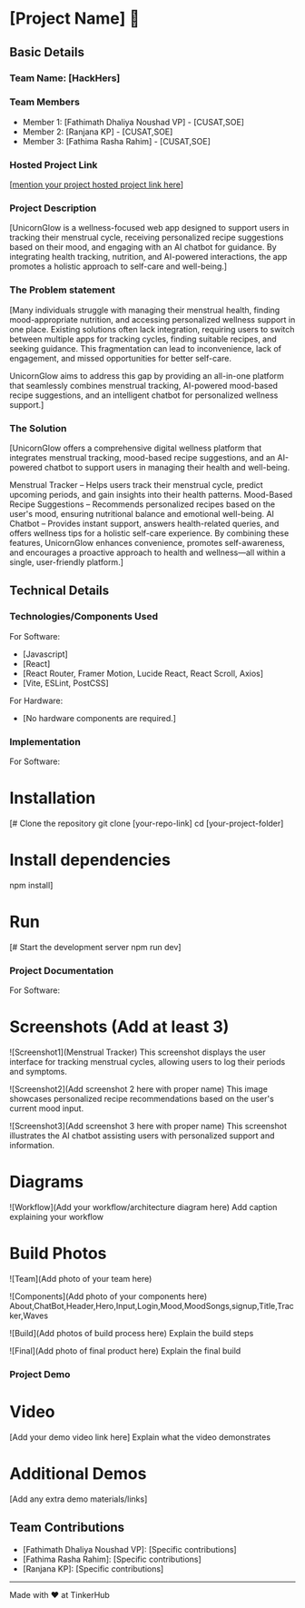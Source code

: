 # [Project Name] 🎯

## Basic Details

### Team Name: [HackHers]

### Team Members

- Member 1: [Fathimath Dhaliya Noushad VP] - [CUSAT,SOE]
- Member 2: [Ranjana KP] - [CUSAT,SOE]
- Member 3: [Fathima Rasha Rahim] - [CUSAT,SOE]

### Hosted Project Link

[[mention your project hosted project link here](https://glowsync.netlify.app/)]

### Project Description

[UnicornGlow is a wellness-focused web app designed to support users in tracking their menstrual cycle, receiving personalized recipe suggestions based on their mood, and engaging with an AI chatbot for guidance. By integrating health tracking, nutrition, and AI-powered interactions, the app promotes a holistic approach to self-care and well-being.]

### The Problem statement

[Many individuals struggle with managing their menstrual health, finding mood-appropriate nutrition, and accessing personalized wellness support in one place. Existing solutions often lack integration, requiring users to switch between multiple apps for tracking cycles, finding suitable recipes, and seeking guidance. This fragmentation can lead to inconvenience, lack of engagement, and missed opportunities for better self-care.

UnicornGlow aims to address this gap by providing an all-in-one platform that seamlessly combines menstrual tracking, AI-powered mood-based recipe suggestions, and an intelligent chatbot for personalized wellness support.]

### The Solution

[UnicornGlow offers a comprehensive digital wellness platform that integrates menstrual tracking, mood-based recipe suggestions, and an AI-powered chatbot to support users in managing their health and well-being.

Menstrual Tracker – Helps users track their menstrual cycle, predict upcoming periods, and gain insights into their health patterns.
Mood-Based Recipe Suggestions – Recommends personalized recipes based on the user's mood, ensuring nutritional balance and emotional well-being.
AI Chatbot – Provides instant support, answers health-related queries, and offers wellness tips for a holistic self-care experience.
By combining these features, UnicornGlow enhances convenience, promotes self-awareness, and encourages a proactive approach to health and wellness—all within a single, user-friendly platform.]

## Technical Details

### Technologies/Components Used

For Software:

- [Javascript]
- [React]
- [React Router, Framer Motion, Lucide React, React Scroll, Axios]
- [Vite, ESLint, PostCSS]

For Hardware:

- [No hardware components are required.]

### Implementation

For Software:

# Installation

[# Clone the repository
git clone [your-repo-link]
cd [your-project-folder]

# Install dependencies

npm install]

# Run

[# Start the development server
npm run dev]

### Project Documentation

For Software:

# Screenshots (Add at least 3)

![Screenshot1](Menstrual Tracker)
This screenshot displays the user interface for tracking menstrual cycles, allowing users to log their periods and symptoms.

![Screenshot2](Add screenshot 2 here with proper name)
This image showcases personalized recipe recommendations based on the user's current mood input.

![Screenshot3](Add screenshot 3 here with proper name)
This screenshot illustrates the AI chatbot assisting users with personalized support and information.

# Diagrams

![Workflow](Add your workflow/architecture diagram here)
Add caption explaining your workflow

# Build Photos

![Team](Add photo of your team here)

![Components](Add photo of your components here)
About,ChatBot,Header,Hero,Input,Login,Mood,MoodSongs,signup,Title,Tracker,Waves

![Build](Add photos of build process here)
Explain the build steps

![Final](Add photo of final product here)
Explain the final build

### Project Demo

# Video

[Add your demo video link here]
Explain what the video demonstrates

# Additional Demos

[Add any extra demo materials/links]

## Team Contributions

- [Fathimath Dhaliya Noushad VP]: [Specific contributions]
- [Fathima Rasha Rahim]: [Specific contributions]
- [Ranjana KP]: [Specific contributions]

---

Made with ❤️ at TinkerHub
